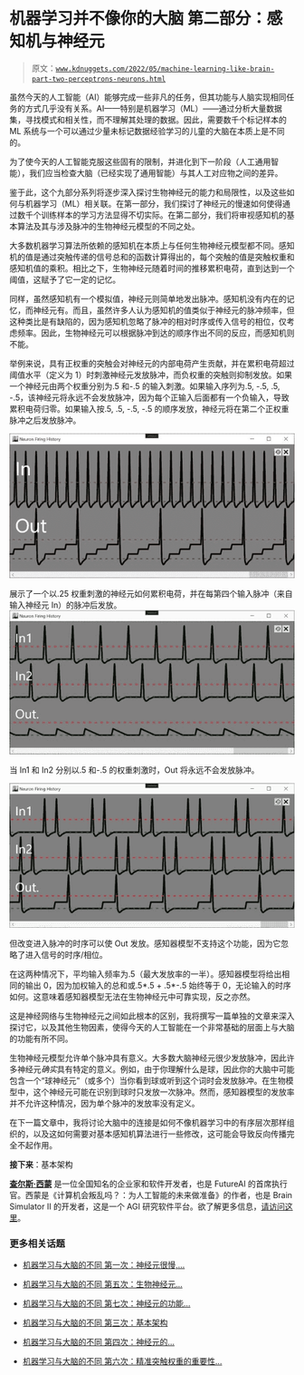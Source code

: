 # 机器学习并不像你的大脑 第二部分：感知机与神经元

> 原文：[`www.kdnuggets.com/2022/05/machine-learning-like-brain-part-two-perceptrons-neurons.html`](https://www.kdnuggets.com/2022/05/machine-learning-like-brain-part-two-perceptrons-neurons.html)

虽然今天的人工智能（AI）能够完成一些非凡的任务，但其功能与人脑实现相同任务的方式几乎没有关系。AI——特别是机器学习（ML）——通过分析大量数据集，寻找模式和相关性，而不理解其处理的数据。因此，需要数千个标记样本的 ML 系统与一个可以通过少量未标记数据经验学习的儿童的大脑在本质上是不同的。

为了使今天的人工智能克服这些固有的限制，并进化到下一阶段（人工通用智能），我们应当检查大脑（已经实现了通用智能）与其人工对应物之间的差异。

鉴于此，这个九部分系列将逐步深入探讨生物神经元的能力和局限性，以及这些如何与机器学习（ML）相关联。在第一部分，我们探讨了神经元的慢速如何使得通过数千个训练样本的学习方法显得不切实际。在第二部分，我们将审视感知机的基本算法及其与涉及脉冲的生物神经元模型的不同之处。

大多数机器学习算法所依赖的感知机在本质上与任何生物神经元模型都不同。感知机的值是通过突触传递的信号总和的函数计算得出的，每个突触的值是突触权重和感知机值的乘积。相比之下，生物神经元随着时间的推移累积电荷，直到达到一个阈值，这赋予了它一定的记忆。

同样，虽然感知机有一个模拟值，神经元则简单地发出脉冲。感知机没有内在的记忆，而神经元有。而且，虽然许多人认为感知机的值类似于神经元的脉冲频率，但这种类比是有缺陷的，因为感知机忽略了脉冲的相对时序或传入信号的相位，仅考虑频率。因此，生物神经元可以根据脉冲到达的顺序作出不同的反应，而感知机则不能。

举例来说，具有正权重的突触会对神经元的内部电荷产生贡献，并在累积电荷超过阈值水平（定义为 1）时刺激神经元发放脉冲，而负权重的突触则抑制发放。如果一个神经元由两个权重分别为.5 和-.5 的输入刺激。如果输入序列为.5, -.5, .5, -.5，该神经元将永远不会发放脉冲，因为每个正输入后面都有一个负输入，导致累积电荷归零。如果输入按.5, .5, -.5, -.5 的顺序发放，神经元将在第二个正权重脉冲之后发放脉冲。

![展示了一个以.25 权重刺激的神经元如何累积电荷，并在每第四个输入脉冲（来自输入神经元 In）的脉冲后发放](img/96855caae85113d6c9ece0f307c799f0.png)

展示了一个以.25 权重刺激的神经元如何累积电荷，并在每第四个输入脉冲（来自输入神经元 In）的脉冲后发放。![当 In1 和 In2 分别以.5 和-.5 的权重刺激时，Out 将永远不会发放脉冲。](img/bc42a0211eef87928c13f82171395d9e.png)

当 In1 和 In2 分别以.5 和-.5 的权重刺激时，Out 将永远不会发放脉冲。

![但改变进入脉冲的时序可以使 Out 发放。感知器模型不支持这个功能，因为它忽略了进入信号的时序/相位。](img/9ff4ce6830b2cacd3411df2425e8e0b7.png)

但改变进入脉冲的时序可以使 Out 发放。感知器模型不支持这个功能，因为它忽略了进入信号的时序/相位。

在这两种情况下，平均输入频率为.5（最大发放率的一半）。感知器模型将给出相同的输出 0，因为加权输入的总和或.5*.5 + .5*-.5 始终等于 0，无论输入的时序如何。这意味着感知器模型无法在生物神经元中可靠实现，反之亦然。

这是神经网络与生物神经元之间如此根本的区别，我将撰写一篇单独的文章来深入探讨它，以及其他生物因素，使得今天的人工智能在一个非常基础的层面上与大脑的功能有所不同。

生物神经元模型允许单个脉冲具有意义。大多数大脑神经元很少发放脉冲，因此许多神经元*确实*具有特定的意义。例如，由于你理解什么是球，因此你的大脑中可能包含一个“球神经元”（或多个）当你看到球或听到这个词时会发放脉冲。在生物模型中，这个神经元可能在识别到球时只发放一次脉冲。然而，感知器模型的发放率并不允许这种情况，因为单个脉冲的发放率没有定义。

在下一篇文章中，我将讨论大脑中的连接是如何不像机器学习中的有序层次那样组织的，以及这如何需要对基本感知机算法进行一些修改，这可能会导致反向传播完全不起作用。

**接下来**：基本架构

**[查尔斯·西蒙](https://futureai.guru/Founder.aspx)** 是一位全国知名的企业家和软件开发者，也是 FutureAI 的首席执行官。西蒙是《计算机会叛乱吗？：为人工智能的未来做准备》的作者，也是 Brain Simulator II 的开发者，这是一个 AGI 研究软件平台。欲了解更多信息，[请访问这里](https://futureai.guru/Founder.aspx)。

### 更多相关话题

+   [机器学习与大脑的不同 第一次：神经元很慢,…](https://www.kdnuggets.com/2022/04/machine-learning-like-brain-part-one-neurons-slow-slow-slow.html)

+   [机器学习与大脑的不同 第五次：生物神经元…](https://www.kdnuggets.com/2022/07/machine-learning-like-brain-part-5-biological-neurons-cant-summation-inputs.html)

+   [机器学习与大脑的不同 第七次：神经元的功能…](https://www.kdnuggets.com/2022/08/machine-learning-like-brain-part-seven-neurons-good.html)

+   [机器学习与大脑的不同 第三次：基本架构](https://www.kdnuggets.com/2022/06/machine-learning-like-brain-part-3-fundamental-architecture.html)

+   [机器学习与大脑的不同 第四次：神经元的…](https://www.kdnuggets.com/2022/06/machine-learning-like-brain-part-4-neuron-limited-ability-represent-precise-values.html)

+   [机器学习与大脑的不同 第六次：精准突触权重的重要性…](https://www.kdnuggets.com/2022/08/machine-learning-like-brain-part-6-importance-precise-synapse-weights-ability-set-quickly.html)
